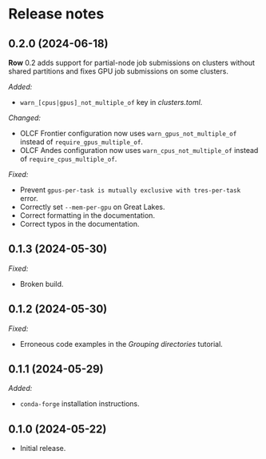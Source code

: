 # Release notes

## 0.2.0 (2024-06-18)

**Row** 0.2 adds support for partial-node job submissions on clusters without shared
partitions and fixes GPU job submissions on some clusters.

*Added:*

* `warn_[cpus|gpus]_not_multiple_of` key in *clusters.toml*.

*Changed:*

* OLCF Frontier configuration now uses `warn_gpus_not_multiple_of` instead of `require_gpus_multiple_of`.
* OLCF Andes configuration now uses `warn_cpus_not_multiple_of` instead of `require_cpus_multiple_of`.

*Fixed:*

* Prevent `gpus-per-task is mutually exclusive with tres-per-task` error.
* Correctly set `--mem-per-gpu` on Great Lakes.
* Correct formatting in the documentation.
* Correct typos in the documentation.

## 0.1.3 (2024-05-30)

*Fixed:*

* Broken build.

## 0.1.2 (2024-05-30)

*Fixed:*

* Erroneous code examples in the *Grouping directories* tutorial.

## 0.1.1 (2024-05-29)

*Added:*

* `conda-forge` installation instructions.

## 0.1.0 (2024-05-22)

* Initial release.
